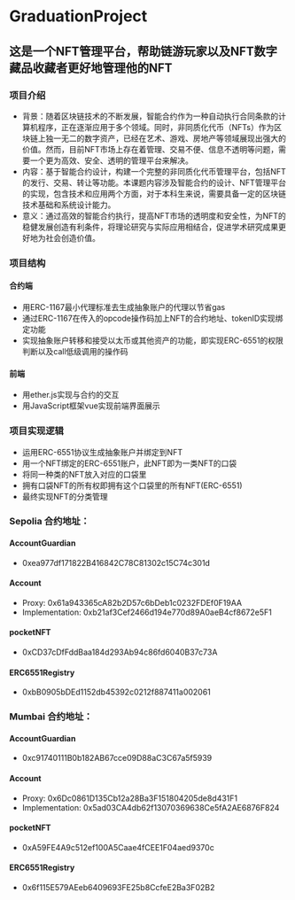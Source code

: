 # GraduationProject
## 这是一个NFT管理平台，帮助链游玩家以及NFT数字藏品收藏者更好地管理他的NFT
### 项目介绍
- 背景：随着区块链技术的不断发展，智能合约作为一种自动执行合同条款的计算机程序，正在逐渐应用于多个领域。同时，非同质化代币（NFTs）作为区块链上独一无二的数字资产，已经在艺术、游戏、房地产等领域展现出强大的价值。然而，目前NFT市场上存在着管理、交易不便、信息不透明等问题，需要一个更为高效、安全、透明的管理平台来解决。
- 内容：基于智能合约设计，构建一个完整的非同质化代币管理平台，包括NFT的发行、交易、转让等功能。本课题内容涉及智能合约的设计、NFT管理平台的实现，包含技术和应用两个方面，对于本科生来说，需要具备一定的区块链技术基础和系统设计能力。
- 意义：通过高效的智能合约执行，提高NFT市场的透明度和安全性，为NFT的稳健发展创造有利条件，将理论研究与实际应用相结合，促进学术研究成果更好地为社会创造价值。
### 项目结构
#### 合约端
- 用ERC-1167最小代理标准去生成抽象账户的代理以节省gas
- 通过ERC-1167在传入的opcode操作码加上NFT的合约地址、tokenID实现绑定功能
- 实现抽象账户转移和接受以太币或其他资产的功能，即实现ERC-6551的权限判断以及call低级调用的操作码
#### 前端
- 用ether.js实现与合约的交互
- 用JavaScript框架vue实现前端界面展示
### 项目实现逻辑
- 运用ERC-6551协议生成抽象账户并绑定到NFT
- 用一个NFT绑定的ERC-6551账户，此NFT即为一类NFT的口袋
- 将同一种类的NFT放入对应的口袋里
- 拥有口袋NFT的所有权即拥有这个口袋里的所有NFT(ERC-6551)
- 最终实现NFT的分类管理

### Sepolia 合约地址：
#### AccountGuardian
- 0xea977df171822B416842C78C81302c15C74c301d
#### Account
- Proxy: 0x61a943365cA82b2D57c6bDeb1c0232FDEf0F19AA
- Implementation: 0xb21af3Cef2466d194e770d89A0aeB4cf8672e5F1
#### pocketNFT
- 0xCD37cDfFddBaa184d293Ab94c86fd6040B37c73A
#### ERC6551Registry
- 0xbB0905bDEd1152db45392c0212f887411a002061

### Mumbai 合约地址：
#### AccountGuardian
- 0xc91740111B0b182AB67cce09D88aC3C67a5f5939
#### Account
- Proxy: 0x6Dc0861D135Cb12a28Ba3F151804205de8d431F1
- Implementation: 0x5ad03CA4db62f13070369638Ce5fA2AE6876F824
#### pocketNFT
- 0xA59FE4A9c512ef100A5Caae4fCEE1F04aed9370c
#### ERC6551Registry
- 0x6f115E579AEeb6409693FE25b8CcfeE2Ba3F02B2

